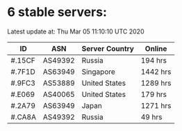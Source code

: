 # 6 stable servers:

Latest update at: Thu Mar 05 11:10:10 UTC 2020

| ID | ASN | Server Country | Online |
| -- | --- | -------------- | ------ |
| #.15CF | AS49392 | Russia | 194 hrs |
| #.7F1D | AS63949 | Singapore | 1442 hrs |
| #.9FC3 | AS53889 | United States | 1289 hrs |
| #.E069 | AS40065 | United States | 179 hrs |
| #.2A79 | AS63949 | Japan | 1271 hrs |
| #.CA8A | AS49392 | Russia | 49 hrs |

